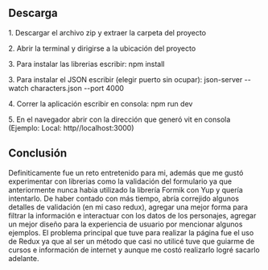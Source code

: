 <h2>Descarga</h2>

<p>1. Descargar el archivo zip y extraer la carpeta del proyecto</p> 
<p>2. Abrir la terminal y dirigirse a la ubicación del proyecto</p> 
<p>3. Para instalar las librerias escribir: npm install </p> 
<p>3. Para instalar el JSON escribir (elegir puerto sin ocupar): json-server --watch characters.json --port 4000 </p> 
<p>4. Correr la aplicación escribir en consola: npm run dev </p> 
<p>5. En el navegador abrir con la dirección que generó vit en consola (Ejemplo: Local: http//localhost:3000) </p> 

<h2>Conclusión</h2>
<p>Definiticamente fue un reto entretenido para mi, además que me gustó experimentar con librerias como la validación del formulario ya que anteriormente nunca habia utilizado la librería Formik con Yup y quería intentarlo. De haber contado con más tiempo, abría correjido algunos detalles de validación (en mi caso redux), agregar una mejor forma para filtrar la información e interactuar con los datos de los personajes, agregar un mejor diseño para la experiencia de usuario por mencionar algunos ejemplos. El problema principal que tuve para realizar la página fue el uso de Redux ya que al ser un método que casi no utilicé tuve que guiarme de cursos e información de internet y aunque me costó realizarlo logré sacarlo adelante.</p>

